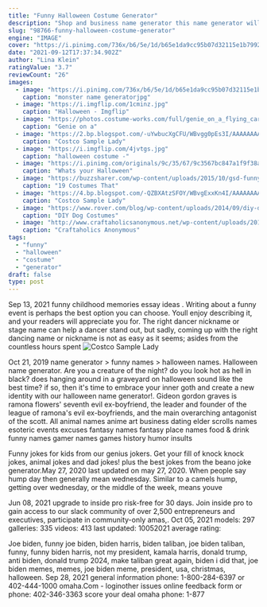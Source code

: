 ```yaml
---
title: "Funny Halloween Costume Generator"
description: "Shop and business name generator this name generator will give you 10 random names for shops, stores and other types of businesses, like taverns and garages. There are names for all sorts of shops"
slug: "98766-funny-halloween-costume-generator"
engine: "IMAGE"
cover: "https://i.pinimg.com/736x/b6/5e/1d/b65e1da9cc95b07d32115e1b7992408d.jpg"
date: "2021-09-12T17:37:34.902Z"
author: "Lina Klein"
ratingValue: "3.7"
reviewCount: "26"
images:
  - image: "https://i.pinimg.com/736x/b6/5e/1d/b65e1da9cc95b07d32115e1b7992408d.jpg"
    caption: "monster name generatorjpg"
  - image: "https://i.imgflip.com/1cminz.jpg"
    caption: "Halloween - Imgflip"
  - image: "https://photos.costume-works.com/full/genie_on_a_flying_carpet1.jpg"
    caption: "Genie on a"
  - image: "https://2.bp.blogspot.com/-uYwbucXgCFU/WBvgg0pEs3I/AAAAAAAAKFc/iK27P-we-_QwqcOFE4qIC_T5SAbPq-dWACLcB/s1600/emilysusankim_costco_halloween_costume_006.jpg"
    caption: "Costco Sample Lady"
  - image: "https://i.imgflip.com/4jvtgs.jpg"
    caption: "halloween costume -"
  - image: "https://i.pinimg.com/originals/9c/35/67/9c3567bc847a1f9f38a4ee05e3aadb07.png"
    caption: "Whats your Halloween"
  - image: "https://buzzsharer.com/wp-content/uploads/2015/10/gsd-funny.jpg"
    caption: "19 Costumes That"
  - image: "https://4.bp.blogspot.com/-QZBXAtzSFOY/WBvgExxKn4I/AAAAAAAAKE8/azcPE4dTRfoYFuM-JmztguWQvegdvuUcgCLcB/s1600/emilysusankim_costco_halloween_costume_003.jpg"
    caption: "Costco Sample Lady"
  - image: "https://www.rover.com/blog/wp-content/uploads/2014/09/diy-dog-costume.jpg"
    caption: "DIY Dog Costumes"
  - image: "http://www.craftaholicsanonymous.net/wp-content/uploads/2014/09/35-Fun-Free-Spooky-Halloween-Fonts.jpg"
    caption: "Craftaholics Anonymous"
tags:
  - "funny"
  - "halloween"
  - "costume"
  - "generator"
draft: false
type: post
---
```


Sep 13, 2021 funny childhood memories essay ideas . Writing about a funny event is perhaps the best option you can choose. Youll enjoy describing it, and your readers will appreciate you for. The right dancer nickname or stage name can help a dancer stand out, but sadly, coming up with the right dancing name or nickname is not as easy as it seems; asides from the countless hours spent
![Costco Sample Lady](https://2.bp.blogspot.com/-uYwbucXgCFU/WBvgg0pEs3I/AAAAAAAAKFc/iK27P-we-_QwqcOFE4qIC_T5SAbPq-dWACLcB/s1600/emilysusankim_costco_halloween_costume_006.jpg "Costco Sample Lady")

Oct 21, 2019 name generator &gt; funny names &gt; halloween names. Halloween name generator. Are you a creature of the night? do you look hot as hell in black? does hanging around in a graveyard on halloween sound like the best time? if so, then it&#39;s time to embrace your inner goth and create a new identity with our halloween name generator!. Gideon gordon graves is ramona flowers&#39; seventh evil ex-boyfriend, the leader and founder of the league of ramona&#39;s evil ex-boyfriends, and the main overarching antagonist of the scott. All animal names anime art business dating elder scrolls names esoteric events excuses fantasy names fantasy place names food &amp; drink funny names gamer names games history humor insults
<!--inArticleAds-->

<!--galleryOne-->

Funny jokes for kids from our genius jokers. Get your fill of knock knock jokes, animal jokes and dad jokes! plus the best jokes from the beano joke generator.May 27, 2020 last updated on may 27, 2020. When people say hump day then generally mean wednesday. Similar to a camels hump, getting over wednesday, or the middle of the week, means youve
<!--inArticleAds-->

<!--galleryTwo-->

Jun 08, 2021 upgrade to inside pro risk-free for 30 days. Join inside pro to gain access to our slack community of over 2,500 entrepreneurs and executives, participate in community-only amas,. Oct 05, 2021 models: 297 galleries: 335 videos: 413 last updated: 10052021 average rating:
<!--galleryThree-->

Joe biden, funny joe biden, biden harris, biden taliban, joe biden taliban, funny, funny biden harris, not my president, kamala harris, donald trump, anti biden, donald trump 2024, make taliban great again, biden i did that, joe biden memes, memes, joe biden meme, president, usa, christmas, halloween. Sep 28, 2021 general information phone: 1-800-284-6397 or 402-444-1000 omaha.Com - loginother issues online feedback form or phone: 402-346-3363 score your deal omaha phone: 1-877